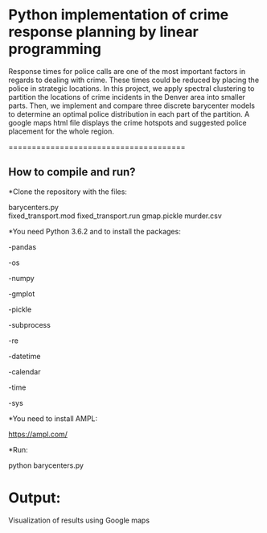 # Python implementation of crime response planning by linear programming

Response times for police calls are one of the most important factors in regards to dealing with crime. These times could be reduced by placing the police in strategic locations. In this project, we apply spectral clustering to partition the locations of crime incidents in the Denver area into smaller parts. Then, we implement and compare three discrete barycenter models to determine an optimal police distribution in each part of the partition. A google maps html file displays the crime hotspots and suggested police placement for the whole region.

======================================

How to compile and run?
-----------------------

*Clone the repository with the files:

barycenters.py	
fixed_transport.mod	
fixed_transport.run	
gmap.pickle	
murder.csv 

*You need Python 3.6.2 and to install the packages:

-pandas

-os

-numpy

-gmplot

-pickle

-subprocess

-re

-datetime

-calendar

-time

-sys

*You need to install AMPL:

https://ampl.com/

*Run:

python barycenters.py

# Output:

Visualization of results using Google maps


